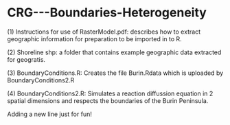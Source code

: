 # CRG---Boundaries-Heterogeneity

(1) Instructions for use of RasterModel.pdf: describes how to extract geographic information for preparation to be imported in to R.

(2) Shoreline shp: a folder that contains example geographic data extracted for geogratis.

(3) BoundaryConditions.R: Creates the file Burin.Rdata which is uploaded by BoundaryConditions2.R

(4) BoundaryConditions2.R: Simulates a reaction diffussion equation in 2 spatial dimensions and respects the boundaries of the Burin Peninsula.

Adding a new line just for fun!